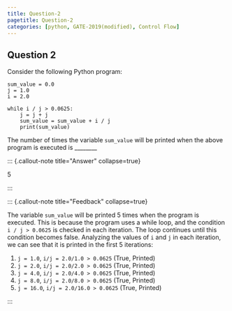 ```yaml
---
title: Question-2
pagetitle: Question-2
categories: [python, GATE-2019(modified), Control Flow]
---
```


## Question 2

Consider the following Python program:

```python=
sum_value = 0.0
j = 1.0
i = 2.0

while i / j > 0.0625:
    j = j + j
    sum_value = sum_value + i / j
    print(sum_value)

```

The number of times the variable `sum_value` will be printed when the above program is executed is ________



::: {.callout-note title="Answer" collapse=true}

$5$

:::



::: {.callout-note title="Feedback" collapse=true}

The variable `sum_value` will be printed 5 times when the program is executed. This is because the program uses a while loop, and the condition `i / j > 0.0625` is checked in each iteration. The loop continues until this condition becomes false. Analyzing the values of `i` and `j` in each iteration, we can see that it is printed in the first 5 iterations:

1. `j = 1.0`, `i/j = 2.0/1.0 > 0.0625` (True, Printed)
2. `j = 2.0`, `i/j = 2.0/2.0 > 0.0625` (True, Printed)
3. `j = 4.0`, `i/j = 2.0/4.0 > 0.0625` (True, Printed)
4. `j = 8.0`, `i/j = 2.0/8.0 > 0.0625` (True, Printed)
5. `j = 16.0`, `i/j = 2.0/16.0 > 0.0625` (True, Printed)

:::
